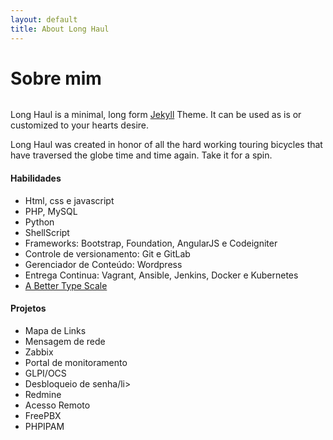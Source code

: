 ```yaml
---
layout: default
title: About Long Haul
---
```


<div class="post">
	<h1 class="pageTitle">Sobre mim</h1>
	<img src="{{ '/assets/img/touring.jpg' | prepend: site.baseurl }}" alt="">
	<p class="intro">Long Haul is a minimal, long form <a href="http://jekyllrb.com">Jekyll</a> Theme. It can be used as is or customized to your hearts desire.</p>
	<p>Long Haul was created in honor of all the hard working touring bicycles that have traversed the globe time and time again. Take it for a spin.</p>
	<h4>Habilidades</h4>
	<ul>
		<li>Html, css e javascript</li>
  		<li>PHP, MySQL</li>
		<li>Python</li>
		<li>ShellScript</li>
  		<li>Frameworks: Bootstrap, Foundation, AngularJS e Codeigniter</li>
		<li>Controle de versionamento: Git e GitLab</li>
		<li>Gerenciador de Conteúdo: Wordpress</li>
		<li>Entrega Continua: Vagrant, Ansible, Jenkins, Docker e Kubernetes</li>
  		<li><a href="http://typecast.com/blog/a-more-modern-scale-for-web-typography">A Better Type Scale</a></li>
  	</ul>
	<h4>Projetos</h4>
	<ul>
		<li>Mapa de Links</li>
		<li>Mensagem de rede</li>
		<li>Zabbix</li>
		<li>Portal de monitoramento</li>
		<li>GLPI/OCS</li>
		<li>Desbloqueio de senha/li>
		<li>Redmine</li>
		<li>Acesso Remoto</li>
		<li>FreePBX</li>
		<li>PHPIPAM</li>
	</ul>
</div>
